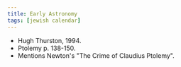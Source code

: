 ```yaml
---
title: Early Astronomy
tags: [jewish calendar]
---
```

- Hugh Thurston, 1994.
- Ptolemy p. 138-150.
- Mentions Newton's "The Crime of Claudius Ptolemy".